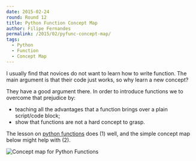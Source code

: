 ```yaml
---
date: 2015-02-24
round: Round 12
title: Python Function Concept Map
author: Filipe Fernandes
permalink: /2015/02/pyfunc-concept-map/
tags:
  - Python
  - Function
  - Concept Map
---
```


I usually find that novices do not want to learn how to write function.
The main argument is that their code just works, so why learn a new concept?

They have a good argument there.  In order to introduce functions we to
overcome that prejudice by:

- teaching all the advantages that a function brings over a plain script/code block;
- show that functions are not a hard concept to grasp.

The lesson on [python functions](http://swcarpentry.github.io/python-novice-inflammation/04-func.html)
does (1) well, and the simple concept map below might help with (2).

![Concept map for Python Functions](http://imgur.com/r7zm9XJ)
